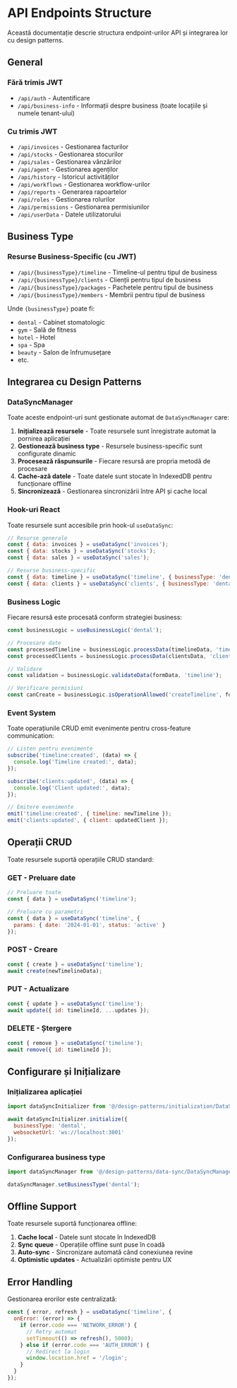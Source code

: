 # API Endpoints Structure

Această documentație descrie structura endpoint-urilor API și integrarea lor cu design patterns.

## General

### Fără trimis JWT
- `/api/auth` - Autentificare
- `/api/business-info` - Informații despre business (toate locațiile și numele tenant-ului)

### Cu trimis JWT
- `/api/invoices` - Gestionarea facturilor
- `/api/stocks` - Gestionarea stocurilor
- `/api/sales` - Gestionarea vânzărilor
- `/api/agent` - Gestionarea agenților
- `/api/history` - Istoricul activităților
- `/api/workflows` - Gestionarea workflow-urilor
- `/api/reports` - Generarea rapoartelor
- `/api/roles` - Gestionarea rolurilor
- `/api/permissions` - Gestionarea permisiunilor
- `/api/userData` - Datele utilizatorului

## Business Type

### Resurse Business-Specific (cu JWT)
- `/api/{businessType}/timeline` - Timeline-ul pentru tipul de business
- `/api/{businessType}/clients` - Clienții pentru tipul de business
- `/api/{businessType}/packages` - Pachetele pentru tipul de business
- `/api/{businessType}/members` - Membrii pentru tipul de business

Unde `{businessType}` poate fi:
- `dental` - Cabinet stomatologic
- `gym` - Sală de fitness
- `hotel` - Hotel
- `spa` - Spa
- `beauty` - Salon de înfrumusețare
- etc.

## Integrarea cu Design Patterns

### DataSyncManager
Toate aceste endpoint-uri sunt gestionate automat de `DataSyncManager` care:

1. **Inițializează resursele** - Toate resursele sunt înregistrate automat la pornirea aplicației
2. **Gestionează business type** - Resursele business-specific sunt configurate dinamic
3. **Procesează răspunsurile** - Fiecare resursă are propria metodă de procesare
4. **Cache-ază datele** - Toate datele sunt stocate în IndexedDB pentru funcționare offline
5. **Sincronizează** - Gestionarea sincronizării între API și cache local

### Hook-uri React
Toate resursele sunt accesibile prin hook-ul `useDataSync`:

```javascript
// Resurse generale
const { data: invoices } = useDataSync('invoices');
const { data: stocks } = useDataSync('stocks');
const { data: sales } = useDataSync('sales');

// Resurse business-specific
const { data: timeline } = useDataSync('timeline', { businessType: 'dental' });
const { data: clients } = useDataSync('clients', { businessType: 'dental' });
```

### Business Logic
Fiecare resursă este procesată conform strategiei business:

```javascript
const businessLogic = useBusinessLogic('dental');

// Procesare date
const processedTimeline = businessLogic.processData(timelineData, 'timeline');
const processedClients = businessLogic.processData(clientsData, 'clients');

// Validare
const validation = businessLogic.validateData(formData, 'timeline');

// Verificare permisiuni
const canCreate = businessLogic.isOperationAllowed('createTimeline', formData);
```

### Event System
Toate operațiunile CRUD emit evenimente pentru cross-feature communication:

```javascript
// Listen pentru evenimente
subscribe('timeline:created', (data) => {
  console.log('Timeline created:', data);
});

subscribe('clients:updated', (data) => {
  console.log('Client updated:', data);
});

// Emitere evenimente
emit('timeline:created', { timeline: newTimeline });
emit('clients:updated', { client: updatedClient });
```

## Operații CRUD

Toate resursele suportă operațiile CRUD standard:

### GET - Preluare date
```javascript
// Preluare toate
const { data } = useDataSync('timeline');

// Preluare cu parametri
const { data } = useDataSync('timeline', {
  params: { date: '2024-01-01', status: 'active' }
});
```

### POST - Creare
```javascript
const { create } = useDataSync('timeline');
await create(newTimelineData);
```

### PUT - Actualizare
```javascript
const { update } = useDataSync('timeline');
await update({ id: timelineId, ...updates });
```

### DELETE - Ștergere
```javascript
const { remove } = useDataSync('timeline');
await remove({ id: timelineId });
```

## Configurare și Inițializare

### Inițializarea aplicației
```javascript
import dataSyncInitializer from '@/design-patterns/initialization/DataSyncInitializer';

await dataSyncInitializer.initialize({
  businessType: 'dental',
  websocketUrl: 'ws://localhost:3001'
});
```

### Configurarea business type
```javascript
import dataSyncManager from '@/design-patterns/data-sync/DataSyncManager';

dataSyncManager.setBusinessType('dental');
```

## Offline Support

Toate resursele suportă funcționarea offline:

1. **Cache local** - Datele sunt stocate în IndexedDB
2. **Sync queue** - Operațiile offline sunt puse în coadă
3. **Auto-sync** - Sincronizare automată când conexiunea revine
4. **Optimistic updates** - Actualizări optimiste pentru UX

## Error Handling

Gestionarea erorilor este centralizată:

```javascript
const { error, refresh } = useDataSync('timeline', {
  onError: (error) => {
    if (error.code === 'NETWORK_ERROR') {
      // Retry automat
      setTimeout(() => refresh(), 5000);
    } else if (error.code === 'AUTH_ERROR') {
      // Redirect la login
      window.location.href = '/login';
    }
  }
});
```

